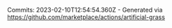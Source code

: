 Commits: 2023-02-10T12:54:54.360Z - Generated via https://github.com/marketplace/actions/artificial-grass
<br>

